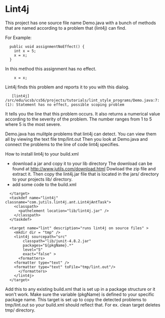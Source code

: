 # Lint4j

This project has one source file name Demo.java with a bunch of methods that are named according to a problem that (lint4j) can find.

For Example:
```
  public void assignmentNoEffect() {
	int x = 5;
	x = x;
  }
```
In this method this assignment has no effect.
```
	x = x;
```
Lint4j finds this problem and reports it to you with this dialog.
```
   [lint4j] /src/edu/ucsb/cs56/projects/tutorials/lint_style_programs/Demo.java:7: (1): Statement has no effect, possible scoping problem
```
It tells you the line that this problem occurs. It also returns a numerical value according to the severity of the problem. The number ranges from 1 to 5 where 5 is the most severe.

Demo.java has mulitple problems that lint4j can detect. You can view them all by viewing the text file tmp/lint.out Then you look at Demo.java and connect the problems to the line of code lint4j specifies.


How to install lint4j to your build.xml

* download a jar and copy it to your lib directory
The download can be found at http://www.jutils.com/download.html
Dowload the zip file and extract it. Then copy the lint4j.jar file that is located in the jars/ directory to your projects lib/ directory.
* add some code to the build.xml
```
  </target> 
  <taskdef name="lint4j" classname="com.jutils.lint4j.ant.Lint4jAntTask">
    <classpath>
      <pathelement location="lib/lint4j.jar" />
    </classpath>
  </taskdef>

  <target name="lint" description="runs lint4j on source files" >
    <mkdir dir = "tmp" />
    <lint4j sourcepath="src"
	    classpath="lib/junit-4.8.2.jar"
	    packages="${pkgName}.*"
	    level="5"
	    exact="false" >
      <formatters>
	<formatter type="text" />
	<formatter type="text" toFile="tmp/lint.out"/>
      </formatters> 
    </lint4j>
  </target>
```
Add this to any existing build.xml that is set up in a package structure or it won't work. Make sure the variable (pkgName) is defined to your specific package name. This target is set up to copy the detected problems to tmp/lint.out so your build.xml should reflect that. For ex. clean target deletes tmp/ directory.
